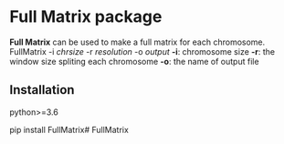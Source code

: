 # Full Matrix package
**Full Matrix** can be used to make a full matrix for each chromosome.
FullMatrix -i *chrsize* -r *resolution* -o *output*
**-i**: chromosome size
**-r**: the window size spliting each chromosome
**-o**: the name of output file

## Installation
python>=3.6

pip install FullMatrix# FullMatrix
